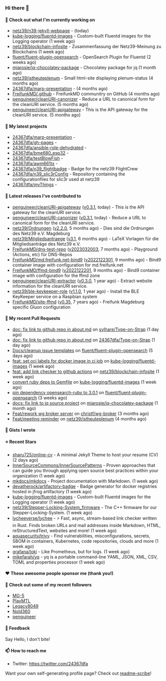### Hi there 👋

#### 👷 Check out what I'm currently working on

- [netz39/n39-jekyll-webpage](https://github.com/netz39/n39-jekyll-webpage) -  (today)
- [kube-logging/fluentd-images](https://github.com/kube-logging/fluentd-images) - Custom-built Fluentd images for the Logging operator (1 week ago)
- [netz39/blockchain-infosite](https://github.com/netz39/blockchain-infosite) - Zusammenfassung der Netz39-Meinung zu Blockchains (1 week ago)
- [fluent/fluent-plugin-opensearch](https://github.com/fluent/fluent-plugin-opensearch) - OpenSearch Plugin for Fluentd  (2 weeks ago)
- [mjarosie/jq-chocolatey-package](https://github.com/mjarosie/jq-chocolatey-package) - Chocolatey package for jq (1 month ago)
- [netz39/istheuteplenum](https://github.com/netz39/istheuteplenum) - Small html-site displaying plenum-status (4 months ago)
- [24367dfa/marp-presentation](https://github.com/24367dfa/marp-presentation) -  (4 months ago)
- [FreifunkMD/.github](https://github.com/FreifunkMD/.github) - FreifunkMD communitry on GitHub (4 months ago)
- [penguineer/cleanURI-canonizer](https://github.com/penguineer/cleanURI-canonizer) - Reduce a URL to canonical form for the cleanURI service. (5 months ago)
- [penguineer/cleanURI-apigateway](https://github.com/penguineer/cleanURI-apigateway) - This is the API gateway for the cleanURI service. (5 months ago)

#### 🌱 My latest projects

- [24367dfa/marp-presentation](https://github.com/24367dfa/marp-presentation) - 
- [24367dfa/gh-pages](https://github.com/24367dfa/gh-pages) - 
- [24367dfa/ansible-role-dehydrated](https://github.com/24367dfa/ansible-role-dehydrated) - 
- [24367dfa/bme680_esp32](https://github.com/24367dfa/bme680_esp32) - 
- [24367dfa/testBlowFish](https://github.com/24367dfa/testBlowFish) - 
- [24367dfa/awm661tx](https://github.com/24367dfa/awm661tx) - 
- [24367dfa/n39_flightbadge](https://github.com/24367dfa/n39_flightbadge) - Badge for the netz39 FlightCrew
- [24367dfa/n39_slic3rConfig](https://github.com/24367dfa/n39_slic3rConfig) - Repository containing the configurationfiles for slic3r used at netz39
- [24367dfa/myThings](https://github.com/24367dfa/myThings) - 

#### 🔭 Latest releases I've contributed to

- [penguineer/cleanURI-apigateway](https://github.com/penguineer/cleanURI-apigateway) ([v0.3.1](https://github.com/penguineer/cleanURI-apigateway/releases/tag/v0.3.1), today) - This is the API gateway for the cleanURI service.
- [penguineer/cleanURI-canonizer](https://github.com/penguineer/cleanURI-canonizer) ([v0.3.1](https://github.com/penguineer/cleanURI-canonizer/releases/tag/v0.3.1), today) - Reduce a URL to canonical form for the cleanURI service.
- [netz39/Ordnungen](https://github.com/netz39/Ordnungen) ([v2.2.0](https://github.com/netz39/Ordnungen/releases/tag/v2.2.0), 5 months ago) - Dies sind die Ordnungen des Netz39 e.V. Magdeburg
- [netz39/Mitgliedsantraege](https://github.com/netz39/Mitgliedsantraege) ([v3.1](https://github.com/netz39/Mitgliedsantraege/releases/tag/v3.1), 6 months ago) - LaTeX Vorlagen für die Mitgliedsanträge des Netz39 e.V.
- [FreifunkMD/dns-test-repo](https://github.com/FreifunkMD/dns-test-repo) ([v2023032003](https://github.com/FreifunkMD/dns-test-repo/releases/tag/v2023032003), 7 months ago) - Playground (Actions, etc) für DNS-Repos
- [FreifunkMD/md.freifunk.net-bind9](https://github.com/FreifunkMD/md.freifunk.net-bind9) ([v2022122301](https://github.com/FreifunkMD/md.freifunk.net-bind9/releases/tag/v2022122301), 9 months ago) - Bind9 container image with configuration for md.freifunk.net
- [FreifunkMD/ffmd-bind9](https://github.com/FreifunkMD/ffmd-bind9) ([v2022122201](https://github.com/FreifunkMD/ffmd-bind9/releases/tag/v2022122201), 9 months ago) - Bind9 container image with configuration for the ffmd zone
- [penguineer/cleanURI-extractor](https://github.com/penguineer/cleanURI-extractor) ([v0.3.0](https://github.com/penguineer/cleanURI-extractor/releases/tag/v0.3.0), 1 year ago) - Extract website information for the cleanURI service.
- [netz39/ble-keykeeper-role](https://github.com/netz39/ble-keykeeper-role) ([v1.1.0](https://github.com/netz39/ble-keykeeper-role/releases/tag/v1.1.0), 1 year ago) - Install the BLE KeyKeeper service on a Raspbian system
- [FreifunkMD/site-ffmd](https://github.com/FreifunkMD/site-ffmd) ([v0.35](https://github.com/FreifunkMD/site-ffmd/releases/tag/v0.35), 7 years ago) - Freifunk Magdeburg specific Gluon configuration

#### 🔨 My recent Pull Requests

- [doc: fix link to github repo in about.md](https://github.com/sylhare/Type-on-Strap/pull/400) on [sylhare/Type-on-Strap](https://github.com/sylhare/Type-on-Strap) (1 day ago)
- [doc: fix link to github repo in about.md](https://github.com/24367dfa/Type-on-Strap/pull/1) on [24367dfa/Type-on-Strap](https://github.com/24367dfa/Type-on-Strap) (1 day ago)
- [Docs/cleanup issue templates](https://github.com/fluent/fluent-plugin-opensearch/pull/119) on [fluent/fluent-plugin-opensearch](https://github.com/fluent/fluent-plugin-opensearch) (5 days ago)
- [feat: set oci labels for docker image in ci job](https://github.com/kube-logging/fluentd-images/pull/77) on [kube-logging/fluentd-images](https://github.com/kube-logging/fluentd-images) (1 week ago)
- [feat: add link checker to github actions](https://github.com/netz39/blockchain-infosite/pull/11) on [netz39/blockchain-infosite](https://github.com/netz39/blockchain-infosite) (1 week ago)
- [convert ruby deps to Gemfile](https://github.com/kube-logging/fluentd-images/pull/68) on [kube-logging/fluentd-images](https://github.com/kube-logging/fluentd-images) (1 week ago)
- [pin dependency opensearch-ruby to 3.0.1](https://github.com/fluent/fluent-plugin-opensearch/pull/116) on [fluent/fluent-plugin-opensearch](https://github.com/fluent/fluent-plugin-opensearch) (3 weeks ago)
- [docs: fix link to jq source project](https://github.com/mjarosie/jq-chocolatey-package/pull/4) on [mjarosie/jq-chocolatey-package](https://github.com/mjarosie/jq-chocolatey-package) (1 month ago)
- [Feat/rework wg broker server](https://github.com/christf/wg-broker/pull/12) on [christf/wg-broker](https://github.com/christf/wg-broker) (3 months ago)
- [Feat/meeting reminder](https://github.com/netz39/istheuteplenum/pull/7) on [netz39/istheuteplenum](https://github.com/netz39/istheuteplenum) (4 months ago)

#### 📓 Gists I wrote


#### ⭐ Recent Stars

- [sharu725/online-cv](https://github.com/sharu725/online-cv) - A minimal Jekyll Theme to host your resume (CV) (2 days ago)
- [InnerSourceCommons/InnerSourcePatterns](https://github.com/InnerSourceCommons/InnerSourcePatterns) - Proven approaches that can guide you through applying open source best practices within your organization (1 week ago)
- [mkdocs/mkdocs](https://github.com/mkdocs/mkdocs) - Project documentation with Markdown. (1 week ago)
- [devatherock/artifactory-badge](https://github.com/devatherock/artifactory-badge) - Badge generator for docker registries hosted in jfrog artifactory (1 week ago)
- [kube-logging/fluentd-images](https://github.com/kube-logging/fluentd-images) - Custom-built Fluentd images for the Logging operator (1 week ago)
- [netz39/Stepper-Locking-System_firmware](https://github.com/netz39/Stepper-Locking-System_firmware) - The C&#43;&#43; firmware for our Stepper-Locking-System. (1 week ago)
- [lycheeverse/lychee](https://github.com/lycheeverse/lychee) - ⚡ Fast, async, stream-based link checker written in Rust. Finds broken URLs and mail addresses inside Markdown, HTML, reStructuredText, websites and more! (1 week ago)
- [aquasecurity/trivy](https://github.com/aquasecurity/trivy) - Find vulnerabilities, misconfigurations, secrets, SBOM in containers, Kubernetes, code repositories, clouds and more (1 week ago)
- [grafana/loki](https://github.com/grafana/loki) - Like Prometheus, but for logs. (1 week ago)
- [mikefarah/yq](https://github.com/mikefarah/yq) - yq is a portable command-line YAML, JSON, XML, CSV, TOML  and properties processor (1 week ago)

#### ❤️ These awesome people sponsor me (thank you!)


#### 👯 Check out some of my recent followers

- [MG-5](https://github.com/MG-5)
- [PlayMTL](https://github.com/PlayMTL)
- [Legacy8049](https://github.com/Legacy8049)
- [Nold360](https://github.com/Nold360)
- [penguineer](https://github.com/penguineer)

#### 💬 Feedback

Say Hello, I don't bite!

#### 📫 How to reach me

- Twitter: https://twitter.com/24367dfa

Want your own self-generating profile page? Check out [readme-scribe](https://github.com/muesli/readme-scribe)!